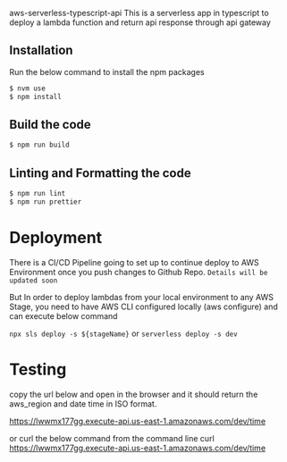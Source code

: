 aws-serverless-typescript-api
This is a serverless app in typescript to deploy a lambda function and return api response through api gateway

## Installation

Run the below command to install the npm packages

```bash
$ nvm use
$ npm install
```

## Build the code

```bash
$ npm run build
```

## Linting and Formatting the code

```bash
$ npm run lint
$ npm run prettier
```

# Deployment

There is a CI/CD Pipeline going to set up to continue deploy to AWS Environment once you push changes to Github Repo.
`Details will be updated soon`

But In order to deploy lambdas from your local environment to any AWS Stage, you need to have AWS CLI configured locally (aws configure) and can execute below command

`npx sls deploy -s ${stageName}` or `serverless deploy -s dev`

# Testing

copy the url below and open in the browser and it should return the aws_region and date time in ISO format.

https://lwwmx177gg.execute-api.us-east-1.amazonaws.com/dev/time

or curl the below command from the command line
curl https://lwwmx177gg.execute-api.us-east-1.amazonaws.com/dev/time
